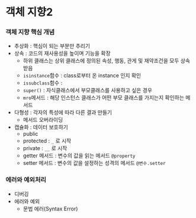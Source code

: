 # 객체 지향2
### 객체 지향 핵심 개념
- 추상화 : 핵심이 되는 부분만 추리기
- 상속 : 코드의 재사용성을 높이며 기능을 확장
  - 하위 클래스는 상위 클래스에 정의된 속성, 행동, 관게 및 재약조건을 모두 상속받음
  - `isinstance`함수 : class로부터 온 instance 인지 확인
  - `issubclass`함수 : 
  - `super()` : 자식클래스에서 부모클래스를 사용하고 싶은 경우
  - `mro`메서드 : 해당 인스턴스 클래스가 어떤 부모 클래스를 가지는지 확인하는 메서드
- 다형성 : 각자의 특성에 따라 다른 결과 만들기 
  - 메서드 오버라이딩
- 캡슐화 : 데이터 보호하기
  - public
  - protected : `_` 로 시작
  - private : `__` 로 시작
  - getter 메서드 : 변수의 값을 읽는 메서드 `@property`
  - setter 메서드 : 변수의 값을 설정하는 성격의 메서드 `@변수.setter`

### 에러와 예외처리
- 디버깅
- 에러와 예외
  - 문법 에러(Syntax Error)